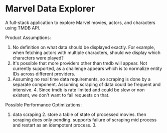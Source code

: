 # Marvel Data Explorer

A full-stack application to explore Marvel movies, actors, and characters using TMDB API.


Product Assumptions:

1. No definition on what data should be displayed exactly. For example, when fetching actors with multiple characters, should we display which characters were played?
2. It's possible that more providers other than tmdb will appear. Not currently supported, as a challenge appears which is to normalize entity IDs across different providers. 
3. Assuming no real time data requirements, so scraping is done by a separate component. Assuming scraping of data could be frequent and intensive.
   4. Since tmdb is rate limited and could be slow or non existent, we don't want to fail requests on that.


Possible Performance Optimizations:
1. data scraping
   2. store a table of state of processed movies. then scraping does only pending. supports failure of scraping mid process and restart as an idempotent process.
   3. 